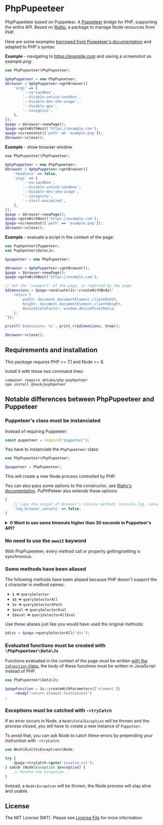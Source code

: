 # PhpPupeeteer

PhpPupeeteer based on Puppeteer.
A [Puppeteer](https://github.com/GoogleChrome/puppeteer/) bridge for PHP, supporting the entire API. Based on [Rialto](https://github.com/nesk/rialto/), a package to manage Node resources from PHP.

Here are some examples [borrowed from Puppeteer's documentation](https://github.com/GoogleChrome/puppeteer/blob/master/README.md#usage) and adapted to PHP's syntax:

**Example** - navigating to https://example.com and saving a screenshot as *example.png*:

```php
use PhpPupeeteer\PhpPupeeteer;

$phpPuppeteer = new PhpPupeeteer;
$browser = $phpPuppeteer->getBrowser([
    'args' => [
        '--no-sandbox',
        '--disable-setuid-sandbox',
        '--disable-dev-shm-usage',
        '--disable-gpu',
        '--incognito',
    ],
]);
$page = $browser->newPage();
$page->gotoWithWait('https://example.com');
$page->screenshot(['path' => 'example.png']);
$browser->close();
```

**Example** - show browser window

```php
use PhpPupeeteer\PhpPupeeteer;

$phpPuppeteer = new PhpPupeeteer;
$browser = $phpPuppeteer->getBrowser([
    'headless' => false,
    'args' => [
        '--no-sandbox',
        '--disable-setuid-sandbox',
        '--disable-dev-shm-usage',
        '--incognito',
        '--start-maximized',
    ],
]);
$page = $browser->newPage();
$page->gotoWithWait('https://example.com');
$page->screenshot(['path' => 'example.png']);
$browser->close();
```

**Example** - evaluate a script in the context of the page:

```php
use Puphpeteer\Puppeteer;
use Puphpeteer\Data\Js;

$puppeteer = new PhpPupeeteer;

$browser = $phpPuppeteer->getBrowser();
$page = $browser->newPage();
$page->gotoWithWait('https://example.com');

// Get the "viewport" of the page, as reported by the page.
$dimensions = $page->evaluate(Js::createWithBody("
    return {
        width: document.documentElement.clientWidth,
        height: document.documentElement.clientHeight,
        deviceScaleFactor: window.devicePixelRatio,
    };
"));

printf('Dimensions: %s', print_r($dimensions, true));

$browser->close();
```



## Requirements and installation

This package requires PHP >= 7.1 and Node >= 8.

Install it with these two command lines:

```shell
composer require aktuba/php-puphpeteer
npm install @nesk/puphpeteer
```

## Notable differences between PhpPupeeteer and Puppeteer

### Puppeteer's class must be instanciated

Instead of requiring Puppeteer:

```js
const puppeteer = require('puppeteer');
```

You have to instanciate the `PhpPupeeteer` class:

```php
use PhpPupeeteer\PhpPupeeteer;

$puppeteer = PhpPupeeteer;
```

This will create a new Node process controlled by PHP.

You can also pass some options to the constructor, see [Rialto's documentation](https://github.com/nesk/rialto/blob/master/docs/api.md#options). PuPHPeteer also extends these options:

```php
[
    // Logs the output of Browser's console methods (console.log, console.debug, etc...) to the PHP logger
    'log_browser_console' => false,
]
```

<details>
<summary><strong>⏱ Want to use some timeouts higher than 30 seconds in Puppeteer's API?</strong></summary> <br>

If you use some timeouts higher than 30 seconds, you will have to set a higher value for the `read_timeout` option (default: `35`):

```php
$phpPuppeteer = $phpPuppeteer->getBrowser([
	'read_timeout' => 65, // In seconds
]);

$browser->newPage()->goto($url, [
    'timeout' => 60000, // In milliseconds
]);
```
</details>

### No need to use the `await` keyword

With PhpPupeeteer, every method call or property getting/setting is synchronous.

### Some methods have been aliased

The following methods have been aliased because PHP doesn't support the `$` character in method names:

- `$` => `querySelector`
- `$$` => `querySelectorAll`
- `$x` => `querySelectorXPath`
- `$eval` => `querySelectorEval`
- `$$eval` => `querySelectorAllEval`

Use these aliases just like you would have used the original methods:

```php
$divs = $page->querySelectorAll('div');
```

### Evaluated functions must be created with `\PhpPupeeteer\Data\Js`

Functions evaluated in the context of the page must be written [with the `JsFunction` class](https://github.com/nesk/rialto/blob/master/docs/api.md#javascript-functions), the body of these functions must be written in JavaScript instead of PHP.

```php
use PhpPupeeteer\Data\Js;

$pageFunction = Js::createWithParameters(['element'])
    ->body("return element.textContent")
;
```

### Exceptions must be catched with `->tryCatch`

If an error occurs in Node, a `Node\FatalException` will be thrown and the process closed, you will have to create a new instance of `Puppeteer`.

To avoid that, you can ask Node to catch these errors by prepending your instruction with `->tryCatch`:

```php
use Nesk\Rialto\Exceptions\Node;

try {
    $page->tryCatch->goto('invalid_url');
} catch (Node\Exception $exception) {
    // Handle the exception...
}
```

Instead, a `Node\Exception` will be thrown, the Node process will stay alive and usable.

## License

The MIT License (MIT). Please see [License File](LICENSE) for more information.
